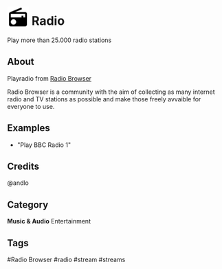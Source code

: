 # <img src="radio.svg" width="50" height="50" style="vertical-align:bottom"/> Radio
Play more than 25.000 radio stations 

## About
Playradio from [Radio Browser](https://www.radio-browser.info) 

Radio Browser is a community with the aim of collecting as many internet radio and TV stations as possible and make those freely avvaible for  everyone to use. 


## Examples
* "Play BBC Radio 1"

## Credits
@andlo

## Category
**Music & Audio**
Entertainment

## Tags
#Radio Browser
#radio
#stream
#streams

